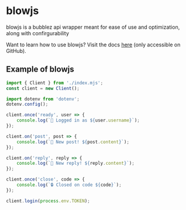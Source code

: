 # blowjs
blowjs is a bubblez api wrapper meant for ease of use and optimization, along with confirgurability

Want to learn how to use blowjs? Visit the docs <u>[here](/DOCS.md)</u> (only accessible on GitHub).

## Example of blowjs
```js
import { Client } from './index.mjs';
const client = new Client();

import dotenv from 'dotenv';
dotenv.config();

client.once('ready', user => {
    console.log(`👀 Logged in as ${user.username}`);
});

client.on('post', post => {
    console.log(`🎉 New post! ${post.content}`);
});

client.on('reply', reply => {
    console.log(`🎉 New reply! ${reply.content}`);
});

client.once('close', code => {
    console.log(`🔒 Closed on code ${code}`);
});

client.login(process.env.TOKEN);
```